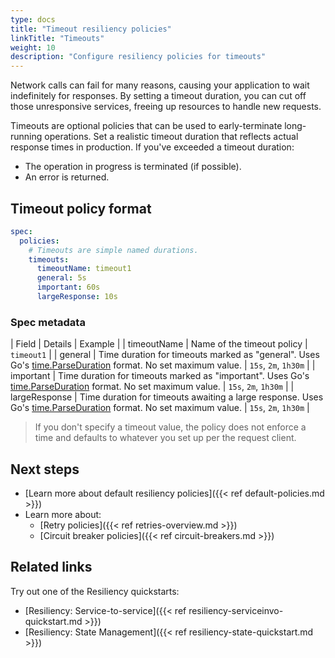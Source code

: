 ```yaml
---
type: docs
title: "Timeout resiliency policies"
linkTitle: "Timeouts"
weight: 10
description: "Configure resiliency policies for timeouts"
---
```


Network calls can fail for many reasons, causing your application to wait indefinitely for responses. By setting a timeout duration, you can cut off those unresponsive services, freeing up resources to handle new requests. 

Timeouts are optional policies that can be used to early-terminate long-running operations. Set a realistic timeout duration that reflects actual response times in production. If you've exceeded a timeout duration:

- The operation in progress is terminated (if possible).
- An error is returned.

## Timeout policy format

```yaml
spec:
  policies:
    # Timeouts are simple named durations.
    timeouts:
      timeoutName: timeout1
      general: 5s
      important: 60s
      largeResponse: 10s
```

### Spec metadata

| Field | Details | Example |
| timeoutName | Name of the timeout policy | `timeout1` |
| general | Time duration for timeouts marked as "general". Uses Go's [time.ParseDuration](https://pkg.go.dev/time#ParseDuration) format. No set maximum value. | `15s`, `2m`, `1h30m` |
| important | Time duration for timeouts marked as "important". Uses Go's [time.ParseDuration](https://pkg.go.dev/time#ParseDuration) format. No set maximum value. | `15s`, `2m`, `1h30m` |
| largeResponse | Time duration for timeouts awaiting a large response. Uses Go's [time.ParseDuration](https://pkg.go.dev/time#ParseDuration) format. No set maximum value. | `15s`, `2m`, `1h30m` |

> If you don't specify a timeout value, the policy does not enforce a time and defaults to whatever you set up per the request client. 

## Next steps

- [Learn more about default resiliency policies]({{< ref default-policies.md >}})
- Learn more about:
  - [Retry policies]({{< ref retries-overview.md >}})
  - [Circuit breaker policies]({{< ref circuit-breakers.md >}})

## Related links

Try out one of the Resiliency quickstarts:
- [Resiliency: Service-to-service]({{< ref resiliency-serviceinvo-quickstart.md >}})
- [Resiliency: State Management]({{< ref resiliency-state-quickstart.md >}})

